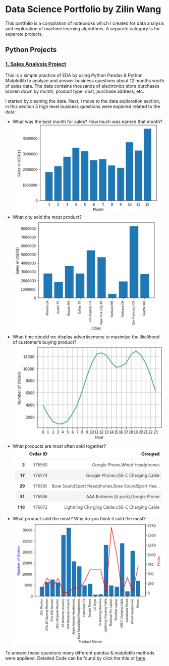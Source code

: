 # Data Science Portfolio by Zilin Wang

This portfolio is a compilation of notebooks which I created for data analysis and exploration of machine learning algorithms. A separate category is for separate projects.

## Python Projects

### [1. Sales Analysis Project](https://github.com/zilin0618/Sales_Analysis)
This is a simple practice of EDA by using Python Pandas & Python Matplotlib to analyze and answer business questions about 12 months worth of sales data. The data contains thousands of electronics store purchases broken down by month, product type, cost, purchase address, etc.

I started by cleaning the data. Next, I move to the data exploration section, in this section 5 high level business questions were explored related to the data:
* What was the best month for sales? How much was earned that month?
![](https://github.com/zilin0618/Sales_Analysis/blob/master/Images/Sales_analysis1.JPG)
* What city sold the most product?
![](https://github.com/zilin0618/Sales_Analysis/blob/master/Images/Sales_analysis2.JPG)
* What time should we display advertisemens to maximize the likelihood of customer’s buying product?
![](https://github.com/zilin0618/Sales_Analysis/blob/master/Images/Sales_analysis3.JPG)
* What products are most often sold together?
![](https://github.com/zilin0618/Sales_Analysis/blob/master/Images/Sales_analysis4.JPG)
* What product sold the most? Why do you think it sold the most?
![](https://github.com/zilin0618/Sales_Analysis/blob/master/Images/Sales_analysis5.JPG)

To answer these questions many different pandas & matplotlib methods were applieed. Detailed Code can be found by click the title or [here](https://github.com/zilin0618/Sales_Analysis/blob/master/Zilin%20Sales%20Analysis%20Project.ipynb).

